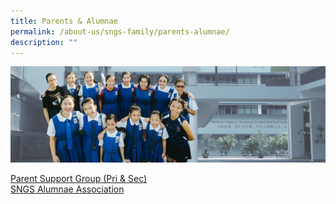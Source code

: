```yaml
---
title: Parents & Alumnae
permalink: /about-us/sngs-family/parents-alumnae/
description: ""
---
```

![](/images/01%20Banner%20Photos/subpage%2001%20about%20us.jpg)

[Parent Support Group (Pri & Sec)](https://www.facebook.com/parents.stnicks)<br>
[SNGS Alumnae Association](https://sngsalumnae.org.sg/)